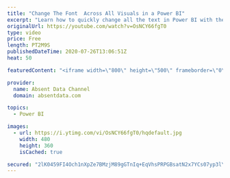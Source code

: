 ```yaml
---
title: "Change The Font  Across All Visuals in a Power BI"
excerpt: "Learn how to quickly change all the text in Power BI with the theme options in Power BI"
originalUrl: https://youtube.com/watch?v=OsNCY66fgT0
type: video
price: Free
length: PT2M9S
publishedDateTime: 2020-07-26T13:06:51Z
heat: 50

featuredContent: "<iframe width=\"800\" height=\"500\" frameborder=\"0\" src=\"https://www.youtube.com/embed/OsNCY66fgT0\" allow=\"accelerometer; autoplay; encrypted-media; gyroscope; picture-in-picture\" allowfullscreen></iframe>"

provider:
  name: Absent Data Channel
  domain: absentdata.com

topics:
  - Power BI

images:
  - url: https://i.ytimg.com/vi/OsNCY66fgT0/hqdefault.jpg
    width: 480
    height: 360
    isCached: true

secured: "2lK0459FI4Och1nXpZe7BMzjM89gGTnIq+EqVhsPRPGBsatN2x7YCs07yp3lYYRB8E0eN115YJoU2xNCMiZ5UtznqgXiv2Rzfy9cHFtcVkomJGTd/A7XLnY5qZcTDTlpEIIdoMr1EsX2QxrHHC3A8EUPrImtLjDYPMHTsmmUKE580p4vndWSDm3dTRkdm6RZhNMAOoleU5VTVUEh3+AfPSPJo1iLSWgYqVMlhJQD8Jj0OEKXADvGJ9VMPqOoLFCZGlVPDkqjl+iZg54UX3bEmMSOaldYHMzB62hd+JZ8Sq7kPBOYVk7SlHMmtZxPwT6u98nTyjmH9I3U14Lyq21UAhDgLwiu1nQ8R3vJR/tmbsT+QwISLDcfdqNLa1sr5Wlw3WVYy18BZ31+TnrWeiip25JHE1vcQ3yS2/0KdPTKegU=;c72dooPnj6MBXwgPBr6vCA=="
---
```


